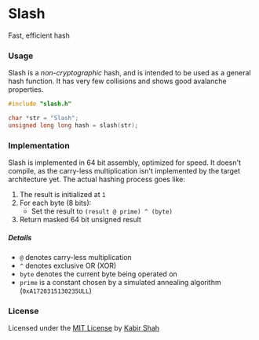 # Slash

Fast, efficient hash

### Usage

Slash is a _non-cryptographic_ hash, and is intended to be used as a general hash function. It has very few collisions and shows good avalanche properties.

```c
#include "slash.h"

char *str = "Slash";
unsigned long long hash = slash(str);
```

### Implementation

Slash is implemented in 64 bit assembly, optimized for speed. It doesn't compile, as the carry-less multiplication isn't implemented by the target architecture yet. The actual hashing process goes like:

1. The result is initialized at `1`
2. For each byte (8 bits):
   * Set the result to `(result @ prime) ^ (byte)`
3. Return masked 64 bit unsigned result

##### Details

* `@` denotes carry-less multiplication
* `^` denotes exclusive OR (XOR)
* `byte` denotes the current byte being operated on
* `prime` is a constant chosen by a simulated annealing algorithm (`0xA1720315130235ULL`)

### License

Licensed under the [MIT License](https://kbrsh.github.io/license) by [Kabir Shah](https://kabir.ml)
